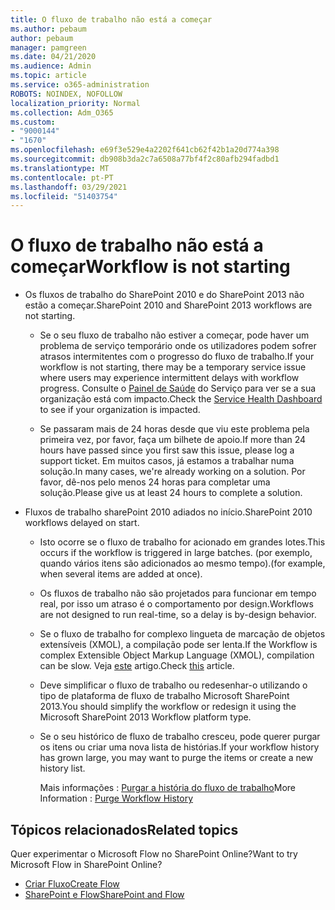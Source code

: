 ```yaml
---
title: O fluxo de trabalho não está a começar
ms.author: pebaum
author: pebaum
manager: pamgreen
ms.date: 04/21/2020
ms.audience: Admin
ms.topic: article
ms.service: o365-administration
ROBOTS: NOINDEX, NOFOLLOW
localization_priority: Normal
ms.collection: Adm_O365
ms.custom:
- "9000144"
- "1670"
ms.openlocfilehash: e69f3e529e4a2202f641cb62f42b1a20d774a398
ms.sourcegitcommit: db908b3da2c7a6508a77bf4f2c80afb294fadbd1
ms.translationtype: MT
ms.contentlocale: pt-PT
ms.lasthandoff: 03/29/2021
ms.locfileid: "51403754"
---
```

# <a name="workflow-is-not-starting"></a><span data-ttu-id="a59c9-102">O fluxo de trabalho não está a começar</span><span class="sxs-lookup"><span data-stu-id="a59c9-102">Workflow is not starting</span></span>

- <span data-ttu-id="a59c9-103">Os fluxos de trabalho do SharePoint 2010 e do SharePoint 2013 não estão a começar.</span><span class="sxs-lookup"><span data-stu-id="a59c9-103">SharePoint 2010 and SharePoint 2013 workflows are not starting.</span></span>

    - <span data-ttu-id="a59c9-104">Se o seu fluxo de trabalho não estiver a começar, pode haver um problema de serviço temporário onde os utilizadores podem sofrer atrasos intermitentes com o progresso do fluxo de trabalho.</span><span class="sxs-lookup"><span data-stu-id="a59c9-104">If your workflow is not starting, there may be a temporary service issue where users may experience intermittent delays with workflow progress.</span></span> <span data-ttu-id="a59c9-105">Consulte o [Painel de Saúde](https://admin.microsoft.com/AdminPortal/Home/servicehealth) do Serviço para ver se a sua organização está com impacto.</span><span class="sxs-lookup"><span data-stu-id="a59c9-105">Check the [Service Health Dashboard](https://admin.microsoft.com/AdminPortal/Home/servicehealth) to see if your organization is impacted.</span></span>

    - <span data-ttu-id="a59c9-106">Se passaram mais de 24 horas desde que viu este problema pela primeira vez, por favor, faça um bilhete de apoio.</span><span class="sxs-lookup"><span data-stu-id="a59c9-106">If more than 24 hours have passed since you first saw this issue, please log a support ticket.</span></span> <span data-ttu-id="a59c9-107">Em muitos casos, já estamos a trabalhar numa solução.</span><span class="sxs-lookup"><span data-stu-id="a59c9-107">In many cases, we're already working on a solution.</span></span> <span data-ttu-id="a59c9-108">Por favor, dê-nos pelo menos 24 horas para completar uma solução.</span><span class="sxs-lookup"><span data-stu-id="a59c9-108">Please give us at least 24 hours to complete a solution.</span></span>

- <span data-ttu-id="a59c9-109">Fluxos de trabalho sharePoint 2010 adiados no início.</span><span class="sxs-lookup"><span data-stu-id="a59c9-109">SharePoint 2010 workflows delayed on start.</span></span>

    - <span data-ttu-id="a59c9-110">Isto ocorre se o fluxo de trabalho for acionado em grandes lotes.</span><span class="sxs-lookup"><span data-stu-id="a59c9-110">This occurs if the workflow is triggered in large batches.</span></span> <span data-ttu-id="a59c9-111">(por exemplo, quando vários itens são adicionados ao mesmo tempo).</span><span class="sxs-lookup"><span data-stu-id="a59c9-111">(for example, when several items are added at once).</span></span>

    - <span data-ttu-id="a59c9-112">Os fluxos de trabalho não são projetados para funcionar em tempo real, por isso um atraso é o comportamento por design.</span><span class="sxs-lookup"><span data-stu-id="a59c9-112">Workflows are not designed to run real-time, so a delay is by-design behavior.</span></span>

   -  <span data-ttu-id="a59c9-113">Se o fluxo de trabalho for complexo lingueta de marcação de objetos extensíveis (XMOL), a compilação pode ser lenta.</span><span class="sxs-lookup"><span data-stu-id="a59c9-113">If the Workflow is complex Extensible Object Markup Language (XMOL), compilation can be slow.</span></span> <span data-ttu-id="a59c9-114">Veja [este](https://support.microsoft.com//kb/3043697) artigo.</span><span class="sxs-lookup"><span data-stu-id="a59c9-114">Check [this](https://support.microsoft.com//kb/3043697) article.</span></span>

    - <span data-ttu-id="a59c9-115">Deve simplificar o fluxo de trabalho ou redesenhar-o utilizando o tipo de plataforma de fluxo de trabalho Microsoft SharePoint 2013.</span><span class="sxs-lookup"><span data-stu-id="a59c9-115">You should simplify the workflow or redesign it using the Microsoft SharePoint 2013 Workflow platform type.</span></span>

    - <span data-ttu-id="a59c9-116">Se o seu histórico de fluxo de trabalho cresceu, pode querer purgar os itens ou criar uma nova lista de histórias.</span><span class="sxs-lookup"><span data-stu-id="a59c9-116">If your workflow history has grown large, you may want to purge the items or create a new history list.</span></span>

        <span data-ttu-id="a59c9-117">Mais informações : [Purgar a história do fluxo de trabalho](https://blogs.technet.microsoft.com/marj/2015/08/07/sharepoint-2010-workflows-best-practice-purge-workflow-history-list-items/)</span><span class="sxs-lookup"><span data-stu-id="a59c9-117">More Information : [Purge Workflow History](https://blogs.technet.microsoft.com/marj/2015/08/07/sharepoint-2010-workflows-best-practice-purge-workflow-history-list-items/)</span></span>


## <a name="related-topics"></a><span data-ttu-id="a59c9-118">Tópicos relacionados</span><span class="sxs-lookup"><span data-stu-id="a59c9-118">Related topics</span></span>
<span data-ttu-id="a59c9-119">Quer experimentar o Microsoft Flow no SharePoint Online?</span><span class="sxs-lookup"><span data-stu-id="a59c9-119">Want to try Microsoft Flow in SharePoint Online?</span></span>
- [<span data-ttu-id="a59c9-120">Criar Fluxo</span><span class="sxs-lookup"><span data-stu-id="a59c9-120">Create Flow</span></span>](https://support.office.com/article/Create-a-flow-for-a-list-or-library-in-SharePoint-Online-or-OneDrive-for-Business-a9c3e03b-0654-46af-a254-20252e580d01) 
- [<span data-ttu-id="a59c9-121">SharePoint e Flow</span><span class="sxs-lookup"><span data-stu-id="a59c9-121">SharePoint and Flow</span></span>](https://flow.microsoft.com/blog/sharepoint-and-flow/) 
